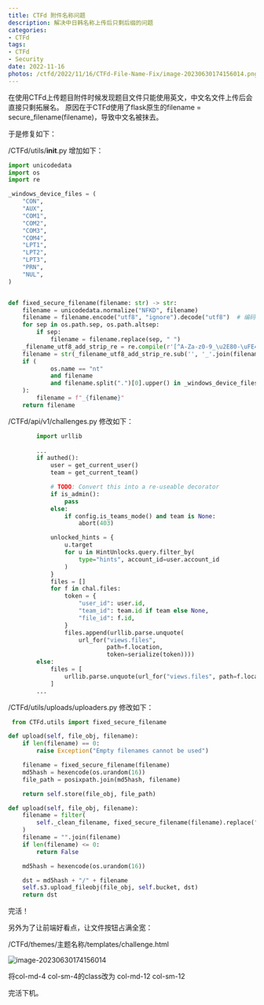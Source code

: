 ```yaml
---
title: CTFd 附件名称问题
description: 解决中日韩名称上传后只剩后缀的问题
categories:
- CTFd
tags:
- CTFd
- Security
date: 2022-11-16
photos: /ctfd/2022/11/16/CTFd-File-Name-Fix/image-20230630174156014.png
---
```

在使用CTFd上传题目附件时候发现题目文件只能使用英文，中文名文件上传后会直接只剩拓展名。
原因在于CTFd使用了flask原生的filename = secure_filename(filename)，导致中文名被抹去。

于是修复如下：

/CTFd/utils/__init__.py 增加如下：

```python
import unicodedata
import os
import re

_windows_device_files = (
    "CON",
    "AUX",
    "COM1",
    "COM2",
    "COM3",
    "COM4",
    "LPT1",
    "LPT2",
    "LPT3",
    "PRN",
    "NUL",
)


def fixed_secure_filename(filename: str) -> str:
    filename = unicodedata.normalize("NFKD", filename)
    filename = filename.encode("utf8", "ignore").decode("utf8")  # 编码格式改变
    for sep in os.path.sep, os.path.altsep:
        if sep:
            filename = filename.replace(sep, " ")
    _filename_utf8_add_strip_re = re.compile(r'[^A-Za-z0-9_\u2E80-\uFE4F.-]')
    filename = str(_filename_utf8_add_strip_re.sub('', '_'.join(filename.split()))).strip('._')  # 添加新规则
    if (
            os.name == "nt"
            and filename
            and filename.split(".")[0].upper() in _windows_device_files
    ):
        filename = f"_{filename}"
    return filename
```

/CTFd/api/v1/challenges.py 修改如下：

```python
		import urllib
		
		...
        if authed():
            user = get_current_user()
            team = get_current_team()

            # TODO: Convert this into a re-useable decorator
            if is_admin():
                pass
            else:
                if config.is_teams_mode() and team is None:
                    abort(403)

            unlocked_hints = {
                u.target
                for u in HintUnlocks.query.filter_by(
                    type="hints", account_id=user.account_id
                )
            }
            files = []
            for f in chal.files:
                token = {
                    "user_id": user.id,
                    "team_id": team.id if team else None,
                    "file_id": f.id,
                }
                files.append(urllib.parse.unquote(
                    url_for("views.files",
                            path=f.location,
                            token=serialize(token))))
        else:
            files = [
                urllib.parse.unquote(url_for("views.files", path=f.location)) for f in chal.files
            ]
        ...
```

/CTFd/utils/uploads/uploaders.py 修改如下：

```python
 from CTFd.utils import fixed_secure_filename
```

```python
def upload(self, file_obj, filename):
    if len(filename) == 0:
        raise Exception("Empty filenames cannot be used")

    filename = fixed_secure_filename(filename)
    md5hash = hexencode(os.urandom(16))
    file_path = posixpath.join(md5hash, filename)

    return self.store(file_obj, file_path)
```

```python
def upload(self, file_obj, filename):
    filename = filter(
        self._clean_filename, fixed_secure_filename(filename).replace(" ", "_")
    )
    filename = "".join(filename)
    if len(filename) <= 0:
        return False

    md5hash = hexencode(os.urandom(16))

    dst = md5hash + "/" + filename
    self.s3.upload_fileobj(file_obj, self.bucket, dst)
    return dst
```

完活！

另外为了让前端好看点，让文件按钮占满全宽：

/CTFd/themes/主题名称/templates/challenge.html

![image-20230630174156014](image-20230630174156014.png)

将col-md-4 col-sm-4的class改为 col-md-12 col-sm-12 

完活下机。
